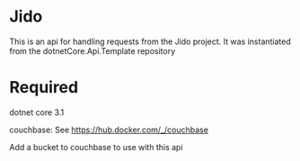 # Jido
This is an api for handling requests from the Jido project. It was instantiated from the dotnetCore.Api.Template repository

# Required
dotnet core 3.1

couchbase: See https://hub.docker.com/_/couchbase

Add a bucket to couchbase to use with this api